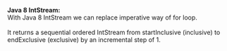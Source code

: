 <b>Java 8 IntStream:</b><br/>
With Java 8 IntStream we can replace imperative way of for loop. <br/><br/>
It returns a sequential ordered IntStream from startInclusive (inclusive) to endExclusive (exclusive) 
by an incremental step of 1.
